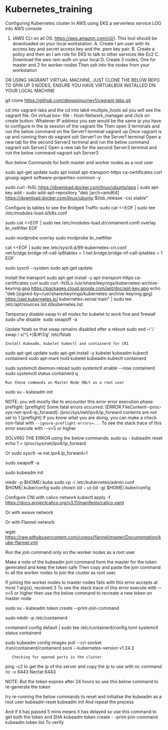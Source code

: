 # Kubernetes_training
Configuring Kubernetes cluster in AWS using EKS a serverless service
LOG into AWS console 
1. (AWS CLI on all OS:      https://aws.amazon.com/cli/).  This tool should be downloaded on your local workstation.
A. Create I am user with its access key and secret access key and the .pem key pair.
B. Create a policy and then an I am role for EKS to talk to other services like Ec2
C. Download the aws-iam-auth on your local 
D.  Create 3 nodes, One for master and 2 for worker-nodes
Then ssh into the nodes from your workstation

OR USING VAGRANT VIRTUAL MACHINE, JUST CLONE THE BELOW REPO TO SPIN UP 3 NODES, ENSURE YOU HAVE VIRTUALBOX INSTALLED ON YOUR LOCAL MACHINE

git clone https://github.com/devopsjourney1/vagrant-labs.git

cd into vagrant-labs and the cd into lab4-multiple_hosts ad you will see the vagrant file. On virtual box- file - Host-Network_manager and click on create button. Whatever IP address you see would be the same ip you have to configure in the ip session of the vagrant file 
Then open 3 terminals and run the below command on the Server1 terminal 
vagrant up
Once vagrant is up and running then do 
vagrant ssh Server1 on the Server1 terminal 
Open a new tab for the second Server2 terminal and run the below command 
vagrant ssh Server2 
Open a new tab for the second Server3 terminal and run the below command 
vagrant ssh Server3 

Run below Commands for both master and worker nodes as a root user 
     
sudo apt-get update
sudo apt install apt-transport-https ca-certificates  curl gnupg-agent software-properties-common  -y

sudo curl -fsSL https://download.docker.com/linux/ubuntu/gpg | sudo apt-key add -
sudo add-apt-repository "deb [arch=amd64] https://download.docker.com/linux/ubuntu $(lsb_release -cs) stable"

Configure Ip tables to see the Bridged Traffic
sudo cat <<EOF | sudo tee /etc/modules-load.d/k8s.conf

sudo cat <<EOF | sudo tee /etc/modules-load.d/containerd.confi
overlay
br_netfilter
EOF

sudo modprobe overlay 
sudo modprobe br_netfilter


cat <<EOF | sudo tee /etc/sysctl.d/99-kubernetes-cri.conf
net.bridge.bridge-nf-call-ip6tables = 1
net.bridge.bridge-nf-call-iptables = 1
EOF


sudo sysctl --system
sudo apt-get update

   Install the transport
sudo apt-get install -y apt-transport-https ca-certificates curl
sudo curl -fsSLo /usr/share/keyrings/kubernetes-archive-keyring.gpg https://packages.cloud.google.com/apt/doc/apt-key.gpg
echo "deb [signed-by=/usr/share/keyrings/kubernetes-archive-keyring.gpg] https://apt.kubernetes.io/   kubernetes-xenial main" | sudo tee /etc/apt/sources.list.d/kubernetes.list

 Temporary disable swap in all nodes for kubelet to work fine  and firewall  
sudo ufw disable  sudo swapoff -a               
       
   Update fstab so that swap remains disabled after a reboot
 sudo sed -i '/ swap / s/^\(.*\)$/#\1/g' /etc/fstab 
 
    Install Kubeadm, kubelet kubectl and containerd for CRI
sudo apt-get update
sudo apt-get install -y kubelet kubeadm kubectl containerd
sudo apt-mark hold kubelet kubeadm kubectl containerd

sudo systemctl daemon-reload 
sudo  systemctl enable --now containerd
sudo systemctl status containerd
q

    Run these commands on Master Node ONLY as a root user
  
sudo su -
kubeadm init  

NOTE: you will mostly like to encounter this error 
       error execution phase preflight: [preflight] Some fatal errors occurred:
	[ERROR FileContent--proc-sys-net-ipv4-ip_forward]: /proc/sys/net/ipv4/ip_forward contents are not set to 1
[preflight] If you know what you are doing, you can make a check non-fatal with `--ignore-preflight-errors=...`
To see the stack trace of this error execute with --v=5 or higher

SOLVING THE ERROR using the below commands:
sudo su -
kubeadm reset 
echo 1 > /proc/sys/net/ipv4/ip_forward

Or 
sudo sysctl -w net.ipv4.ip_forward=1

sudo swapoff -a 

sudo kubeadm init

mkdir -p $HOME/.kube
 sudo cp -i /etc/kubernetes/admin.conf $HOME/.kube/config
 sudo chown $(id -u):$(id -g) $HOME/.kube/config

 Configure CNI with calico network
kubectl apply -f https://docs.projectcalico.org/v3.11/manifests/calico.yaml

Or with weave network


Or with Flannel network

wget https://raw.githubusercontent.com/coreos/flannel/master/Documentation/kube-flannel.yml

 Run the join command only on the worker nodes as a root user 

Make a note of the kubeadm join command form the master for the token generated and keep the token safe 
Then copy and paste the join command to all the worker nodes to join the cluster as root user.

If joining the worker nodes to master nodes fails with this error accepts at most 1 arg(s), received 3 To see the stack trace of this error execute with --v=5 or higher
then use the below command to recreate a new token on master node 

sudo su -
kubeadm token create --print-join-command



sudo mkdir -p /etc/containerd

containerd config default | sudo tee /etc/containerd/config.toml
systemctl status containerd 

sudo kubeadm config images pull --cri-socket /run/containerd/containerd.sock --kubernetes-version v1.24.3

       Checking for opened ports in the cluster 
ping <target hostname >  -c2      to get the ip of the server and copy the ip to use with nc command 
nc -v <nodeIp> 6443
Nectat <nodeIp> 6443

NOTE:
But the token expires after 24 hours so use this below command to re-generate the token

 try re-running the below commands to reset and initialise the kubeadm as a root user 
kubeadm reset
kubeadm init
And repeat the process

And if it has passed 5 mins means it has delayed so use this command to get both the token and SHA
kubeadm token create  - -print-join-command
kubeadm token list        To verify 
